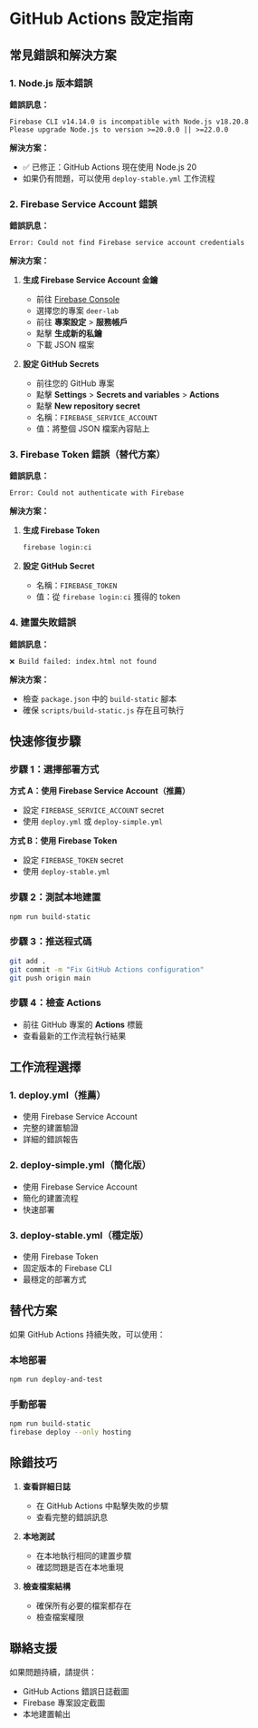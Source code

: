 # GitHub Actions 設定指南

## 常見錯誤和解決方案

### 1. Node.js 版本錯誤

**錯誤訊息：**
```
Firebase CLI v14.14.0 is incompatible with Node.js v18.20.8
Please upgrade Node.js to version >=20.0.0 || >=22.0.0
```

**解決方案：**
- ✅ 已修正：GitHub Actions 現在使用 Node.js 20
- 如果仍有問題，可以使用 `deploy-stable.yml` 工作流程

### 2. Firebase Service Account 錯誤

**錯誤訊息：**
```
Error: Could not find Firebase service account credentials
```

**解決方案：**

1. **生成 Firebase Service Account 金鑰**
   - 前往 [Firebase Console](https://console.firebase.google.com/)
   - 選擇您的專案 `deer-lab`
   - 前往 **專案設定** > **服務帳戶**
   - 點擊 **生成新的私鑰**
   - 下載 JSON 檔案

2. **設定 GitHub Secrets**
   - 前往您的 GitHub 專案
   - 點擊 **Settings** > **Secrets and variables** > **Actions**
   - 點擊 **New repository secret**
   - 名稱：`FIREBASE_SERVICE_ACCOUNT`
   - 值：將整個 JSON 檔案內容貼上

### 3. Firebase Token 錯誤（替代方案）

**錯誤訊息：**
```
Error: Could not authenticate with Firebase
```

**解決方案：**

1. **生成 Firebase Token**
   ```bash
   firebase login:ci
   ```

2. **設定 GitHub Secret**
   - 名稱：`FIREBASE_TOKEN`
   - 值：從 `firebase login:ci` 獲得的 token

### 4. 建置失敗錯誤

**錯誤訊息：**
```
❌ Build failed: index.html not found
```

**解決方案：**
- 檢查 `package.json` 中的 `build-static` 腳本
- 確保 `scripts/build-static.js` 存在且可執行

## 快速修復步驟

### 步驟 1：選擇部署方式

**方式 A：使用 Firebase Service Account（推薦）**
- 設定 `FIREBASE_SERVICE_ACCOUNT` secret
- 使用 `deploy.yml` 或 `deploy-simple.yml`

**方式 B：使用 Firebase Token**
- 設定 `FIREBASE_TOKEN` secret
- 使用 `deploy-stable.yml`

### 步驟 2：測試本地建置
```bash
npm run build-static
```

### 步驟 3：推送程式碼
```bash
git add .
git commit -m "Fix GitHub Actions configuration"
git push origin main
```

### 步驟 4：檢查 Actions
- 前往 GitHub 專案的 **Actions** 標籤
- 查看最新的工作流程執行結果

## 工作流程選擇

### 1. deploy.yml（推薦）
- 使用 Firebase Service Account
- 完整的建置驗證
- 詳細的錯誤報告

### 2. deploy-simple.yml（簡化版）
- 使用 Firebase Service Account
- 簡化的建置流程
- 快速部署

### 3. deploy-stable.yml（穩定版）
- 使用 Firebase Token
- 固定版本的 Firebase CLI
- 最穩定的部署方式

## 替代方案

如果 GitHub Actions 持續失敗，可以使用：

### 本地部署
```bash
npm run deploy-and-test
```

### 手動部署
```bash
npm run build-static
firebase deploy --only hosting
```

## 除錯技巧

1. **查看詳細日誌**
   - 在 GitHub Actions 中點擊失敗的步驟
   - 查看完整的錯誤訊息

2. **本地測試**
   - 在本地執行相同的建置步驟
   - 確認問題是否在本地重現

3. **檢查檔案結構**
   - 確保所有必要的檔案都存在
   - 檢查檔案權限

## 聯絡支援

如果問題持續，請提供：
- GitHub Actions 錯誤日誌截圖
- Firebase 專案設定截圖
- 本地建置輸出
